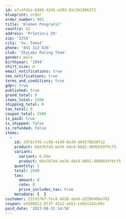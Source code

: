 ```yaml
---
id: a7c4f41e-6888-4245-a202-82c3418b6372
blueprint: order
order_number: 965
title: 'Klemen Pongračič'
country: SI
address: 'Pršetinci 29'
zip: '2258'
city: 'Sv. Tomaž'
phone: '041 313 826'
club: 'SkyLabs Racing Team'
gender: male
birthyear: '1994'
shirt_size: m
email_notifications: true
sms_notifications: true
terms_and_conditions: true
gdpr: true
published: true
grand_total: 0
items_total: 2500
shipping_total: 0
tax_total: 0
coupon_total: 2500
is_paid: true
is_shipped: false
is_refunded: false
items:
  -
    id: 2978cf45-cc98-4140-8e39-d04570b50fa2
    product: 66e767a9-ee34-4dc4-8681-d09bb59f0cf5
    variant:
      variant: 6.5km
      product: 66e767a9-ee34-4dc4-8681-d09bb59f0cf5
    quantity: 1
    total: 2500
    tax:
      amount: 0
      rate: 0
      price_includes_tax: true
    metadata: {  }
customer: 23fd3767-fec8-4620-abe8-d32b049be702
coupon: edd9d812-873f-41a2-ab51-cdbb13a5cb0c
paid_date: '2022-08-31 14:58'
---
```

